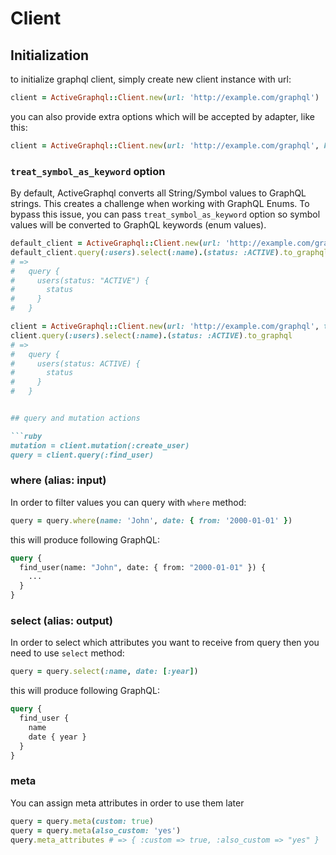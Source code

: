 # Client

## Initialization

to initialize graphql client, simply create new client instance with url:

```ruby
client = ActiveGraphql::Client.new(url: 'http://example.com/graphql')
```

you can also provide extra options which will be accepted by adapter, like this:

```ruby
client = ActiveGraphql::Client.new(url: 'http://example.com/graphql', headers: {}, schema_path: '...')
```

### `treat_symbol_as_keyword` option

By default, ActiveGraphql converts all String/Symbol values to GraphQL strings. This creates a challenge when working with GraphQL Enums. To bypass this issue, you can pass `treat_symbol_as_keyword` option so symbol values will be converted to GraphQL keywords (enum values).

```ruby
default_client = ActiveGraphql::Client.new(url: 'http://example.com/graphql')
default_client.query(:users).select(:name).(status: :ACTIVE).to_graphql
# =>
#   query {
#     users(status: "ACTIVE") {
#       status
#     }
#   }

client = ActiveGraphql::Client.new(url: 'http://example.com/graphql', treat_symbol_as_keyword: true)
client.query(:users).select(:name).(status: :ACTIVE).to_graphql
# =>
#   query {
#     users(status: ACTIVE) {
#       status
#     }
#   }


## query and mutation actions

```ruby
mutation = client.mutation(:create_user)
query = client.query(:find_user)
```

### where (alias: input)

In order to filter values you can query with `where` method:

```ruby
query = query.where(name: 'John', date: { from: '2000-01-01' })
```

this will produce following GraphQL:

```graphql
query {
  find_user(name: "John", date: { from: "2000-01-01" }) {
    ...
  }
}
```

### select (alias: output)

In order to select which attributes you want to receive from query then you need to use `select` method:

```ruby
query = query.select(:name, date: [:year])
```

this will produce following GraphQL:

```graphql
query {
  find_user {
    name
    date { year }
  }
}
```

### meta

You can assign meta attributes in order to use them later

```ruby
query = query.meta(custom: true)
query = query.meta(also_custom: 'yes')
query.meta_attributes # => { :custom => true, :also_custom => "yes" }
```
